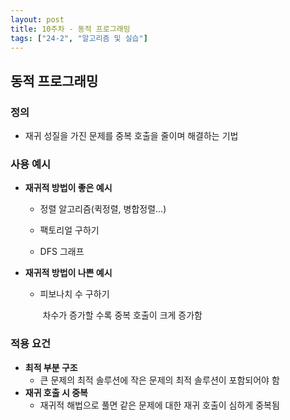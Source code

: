 ```yaml
---
layout: post
title: 10주차 - 동적 프로그래밍
tags: ["24-2", "알고리즘 및 실습"]
---
```


## 동적 프로그래밍

### 정의

- 재귀 성질을 가진 문제를 중복 호출을 줄이며 해결하는 기법

### 사용 예시

- **재귀적 방법이 좋은 예시**

  - 정렬 알고리즘(퀵정렬, 병합정렬...)

  - 팩토리얼 구하기

  - DFS 그래프

- **재귀적 방법이 나쁜 예시**
  - 피보나치 수 구하기
  
    ​	차수가 증가할 수록 중복 호출이 크게 증가함

### 적용 요건

- **최적 부분 구조**
  - 큰 문제의 최적 솔루션에 작은 문제의 최적 솔루션이 포함되어야 함
- **재귀 호출 시 중복**
  - 재귀적 해법으로 풀면 같은 문제에 대한 재귀 호출이 심하게 중복됨

